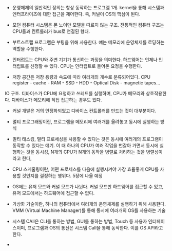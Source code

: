 - 운영체제의 일반적인 정의는 항상 동작하는 프로그램 1개. kernel을 통해 시스템과 엔터프라이즈에 대한 접근을 제어한다. 즉, 커널이 OS의 핵심이 된다.

- 모던 컴퓨터 시스템은 폰 노이만 모델을 따르지 않는 구조. 전통적인 컴퓨터 구조는 CPU들과 컨트롤러가 bus로 연결된 형태. 

- 부트스트랩 프로그램은 부팅을 위해 사용한다. 얘는 메모리에 운영체제를 로딩하는 역할을 수행한다. 

- 인터럽트는 CPU와 주변 기기가 통신하는 과정을 의미한다. 하드웨어는 언제나 인터럽트를 신청할 수 있다. CPU는 인터럽트로 들어온 요청을 수행한다.

- 저장 공간은 저장 용량과 속도에 따라 여러개의 개수로 분류되어있다. CPU register - cache - RAM - SSD - HDD - Optical Disk - magnetic tapes…

IO 구조. 디바이스가 CPU에 요청하고 쓰레드를 실행하며, CPU가 메모리와 상호작용한다. 디바이스가 메모리에 직접 접근하는 경우도 있다.

- 커널 개발은 거의 안정화되었고 디바이스 컨트롤러를 만드는 것이 대부분이다.

- 멀티 프로그래밍이란, 프로그램을 메모리에 여러개를 올려놓고 동시에 실행하는 방식

- 멀티 태스킹, 멀티 프로세싱을 사용할 수 있다는 것은 동시에 여러개의 프로그램이 동작할 수 있다는 얘기. 이 때 하나의 CPU가 여러 작업을 번갈아 가면서 동시에 실행하는 것을 동시성, N개의 CPU가 N개의 동작을 병렬로 처리하는 것을 병렬성이라고 한다,

- CPU 스케줄링이란, 어떤 프로세스를 다음에 실행시켜야 가장 효율좋게 CPU를 사용할 것인지를 결정하는 행위다. 5장에 나올 예정

- OS에는 유저 모드와 커널 모드가 나뉜다. 커널 모드만 하드웨어를 접근할 수 있고, 유저 모드에서는 하드웨어에 접근할 수 없다. 

- 가상화 기술이란, 하나의 컴퓨터에서 여러개의 운영체제를 실행하기 위해 사용한다. VMM (Virtual Machine Manager)를 통해 동시에 여러개의 OS를 사용하는 기술

- 시스템 CAll은 CLI를 통하는 방법, GUI를 통하는 방법, Touch 등 사용자 인터페이스이며, 프로그램과 OS의 통신은 시스템 Call을 통해 동작한다. 이를 OS API라고 한다.

- 

<br/>


